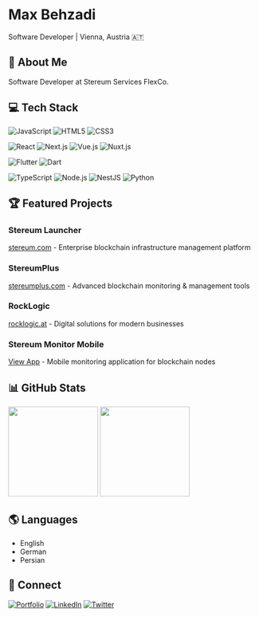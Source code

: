 # Max Behzadi

Software Developer | Vienna, Austria 🇦🇹

## 🚀 About Me

Software Developer at Stereum Services FlexCo.

## 💻 Tech Stack


<!-- Web -->
![JavaScript](https://img.shields.io/badge/JavaScript-F7DF1E?style=for-the-badge&logo=javascript&logoColor=black)
![HTML5](https://img.shields.io/badge/HTML5-E34F26?style=for-the-badge&logo=html5&logoColor=white)
![CSS3](https://img.shields.io/badge/CSS3-1572B6?style=for-the-badge&logo=css3&logoColor=white)

<!-- Frameworks -->
![React](https://img.shields.io/badge/React-20232A?style=for-the-badge&logo=react&logoColor=61DAFB)
![Next.js](https://img.shields.io/badge/Next.js-000000?style=for-the-badge&logo=next.js&logoColor=white)
![Vue.js](https://img.shields.io/badge/Vue.js-35495E?style=for-the-badge&logo=vue.js&logoColor=4FC08D)
![Nuxt.js](https://img.shields.io/badge/Nuxt.js-00DC82?style=for-the-badge&logo=nuxt.js&logoColor=white)

<!-- Mobile -->
![Flutter](https://img.shields.io/badge/Flutter-02569B?style=for-the-badge&logo=flutter&logoColor=white)
![Dart](https://img.shields.io/badge/Dart-0175C2?style=for-the-badge&logo=dart&logoColor=white)

<!-- Backend -->
![TypeScript](https://img.shields.io/badge/TypeScript-007ACC?style=for-the-badge&logo=typescript&logoColor=white)
![Node.js](https://img.shields.io/badge/Node.js-339933?style=for-the-badge&logo=node.js&logoColor=white)
![NestJS](https://img.shields.io/badge/NestJS-E0234E?style=for-the-badge&logo=nestjs&logoColor=white)
![Python](https://img.shields.io/badge/Python-3776AB?style=for-the-badge&logo=python&logoColor=white)



## 🏆 Featured Projects

### Stereum Launcher
[stereum.com](https://www.stereum.com) - Enterprise blockchain infrastructure management platform

### StereumPlus
[stereumplus.com](https://www.stereumplus.com) - Advanced blockchain monitoring & management tools

### RockLogic
[rocklogic.at](https://www.rocklogic.at) - Digital solutions for modern businesses

### Stereum Monitor Mobile
[View App](https://stereum.net/dev/monitor) - Mobile monitoring application for blockchain nodes

## 📊 GitHub Stats

<div>
 <img height="180em" src="https://github-readme-stats.vercel.app/api?username=MaxTheGeeek&show_icons=true&theme=dark&include_all_commits=true&custom_title=GitHub%20Stats%20(Since%202022)"/>

 <img height="180em" src="https://github-readme-stats.vercel.app/api/top-langs/?username=MaxTheGeeek&layout=compact&theme=dark"/>
</div>

## 🌎 Languages
- English
- German
- Persian

## 🔗 Connect
[![Portfolio](https://img.shields.io/badge/Portfolio-000000?style=flat&logo=About.me&logoColor=white)](https://www.maxbehzadi.info)
[![LinkedIn](https://img.shields.io/badge/LinkedIn-0077B5?style=flat&logo=linkedin&logoColor=white)](https://www.linkedin.com/in/max-behzadi-1857b7193)
[![Twitter](https://img.shields.io/badge/Twitter-1DA1F2?style=flat&logo=twitter&logoColor=white)](https://twitter.com/maxiimummm)
